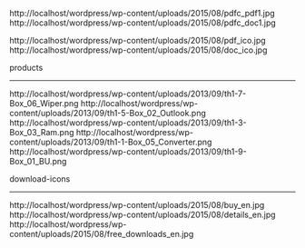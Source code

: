 

http://localhost/wordpress/wp-content/uploads/2015/08/pdfc_pdf1.jpg
http://localhost/wordpress/wp-content/uploads/2015/08/pdfc_doc1.jpg

http://localhost/wordpress/wp-content/uploads/2015/08/pdf_ico.jpg
http://localhost/wordpress/wp-content/uploads/2015/08/doc_ico.jpg

products

---------------------

http://localhost/wordpress/wp-content/uploads/2013/09/th1-7-Box_06_Wiper.png
http://localhost/wordpress/wp-content/uploads/2013/09/th1-5-Box_02_Outlook.png
http://localhost/wordpress/wp-content/uploads/2013/09/th1-3-Box_03_Ram.png
http://localhost/wordpress/wp-content/uploads/2013/09/th1-1-Box_05_Converter.png
http://localhost/wordpress/wp-content/uploads/2013/09/th1-9-Box_01_BU.png

download-icons

---------------------
http://localhost/wordpress/wp-content/uploads/2015/08/buy_en.jpg
http://localhost/wordpress/wp-content/uploads/2015/08/details_en.jpg
http://localhost/wordpress/wp-content/uploads/2015/08/free_downloads_en.jpg

